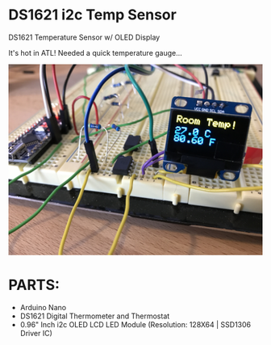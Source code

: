 # DS1621 i2c Temp Sensor
DS1621 Temperature Sensor w/ OLED Display

It's hot in ATL! Needed a quick temperature gauge...

![DS1621_i2c_nano_OLED](/DS1621_i2c_nano_OLED.JPG?raw=true "# DS1621 i2c Temp Sensor")

# PARTS:

- Arduino Nano
- DS1621 Digital Thermometer and Thermostat
- 0.96" Inch i2c OLED LCD LED Module (Resolution: 128X64 | SSD1306 Driver IC)
